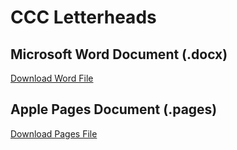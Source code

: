 # CCC Letterheads

## Microsoft Word Document (.docx)

[Download Word File](/static/files/CCC%20-%20Letterhead%20V3.0%20MS%20Word.docx)

## Apple Pages Document (.pages)

[Download Pages File](/static/files/CCC%20-%20Letterhead%20V3.0%20Pages.pages)
